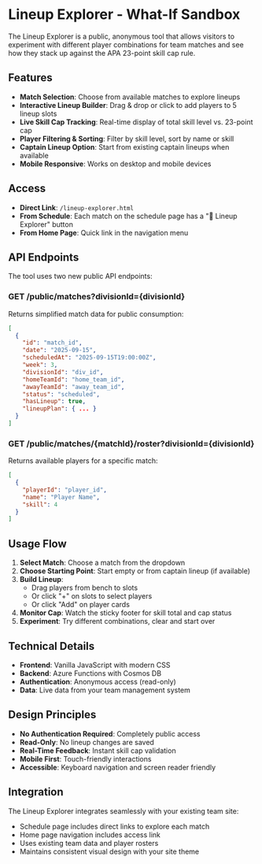 # Lineup Explorer - What-If Sandbox

The Lineup Explorer is a public, anonymous tool that allows visitors to experiment with different player combinations for team matches and see how they stack up against the APA 23-point skill cap rule.

## Features

- **Match Selection**: Choose from available matches to explore lineups
- **Interactive Lineup Builder**: Drag & drop or click to add players to 5 lineup slots
- **Live Skill Cap Tracking**: Real-time display of total skill level vs. 23-point cap
- **Player Filtering & Sorting**: Filter by skill level, sort by name or skill
- **Captain Lineup Option**: Start from existing captain lineups when available
- **Mobile Responsive**: Works on desktop and mobile devices

## Access

- **Direct Link**: `/lineup-explorer.html`
- **From Schedule**: Each match on the schedule page has a "🎯 Lineup Explorer" button
- **From Home Page**: Quick link in the navigation menu

## API Endpoints

The tool uses two new public API endpoints:

### GET /public/matches?divisionId={divisionId}
Returns simplified match data for public consumption:
```json
[
  {
    "id": "match_id",
    "date": "2025-09-15",
    "scheduledAt": "2025-09-15T19:00:00Z",
    "week": 3,
    "divisionId": "div_id",
    "homeTeamId": "home_team_id",
    "awayTeamId": "away_team_id",
    "status": "scheduled",
    "hasLineup": true,
    "lineupPlan": { ... }
  }
]
```

### GET /public/matches/{matchId}/roster?divisionId={divisionId}
Returns available players for a specific match:
```json
[
  {
    "playerId": "player_id",
    "name": "Player Name",
    "skill": 4
  }
]
```

## Usage Flow

1. **Select Match**: Choose a match from the dropdown
2. **Choose Starting Point**: Start empty or from captain lineup (if available)
3. **Build Lineup**: 
   - Drag players from bench to slots
   - Or click "+" on slots to select players
   - Or click "Add" on player cards
4. **Monitor Cap**: Watch the sticky footer for skill total and cap status
5. **Experiment**: Try different combinations, clear and start over

## Technical Details

- **Frontend**: Vanilla JavaScript with modern CSS
- **Backend**: Azure Functions with Cosmos DB
- **Authentication**: Anonymous access (read-only)
- **Data**: Live data from your team management system

## Design Principles

- **No Authentication Required**: Completely public access
- **Read-Only**: No lineup changes are saved
- **Real-Time Feedback**: Instant skill cap validation
- **Mobile First**: Touch-friendly interactions
- **Accessible**: Keyboard navigation and screen reader friendly

## Integration

The Lineup Explorer integrates seamlessly with your existing team site:

- Schedule page includes direct links to explore each match
- Home page navigation includes access link
- Uses existing team data and player rosters
- Maintains consistent visual design with your site theme

